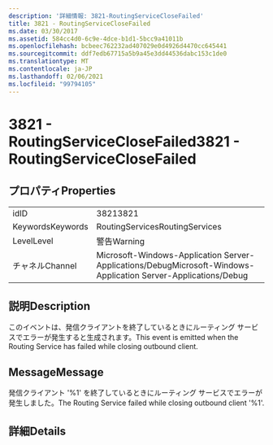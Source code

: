 ```yaml
---
description: '詳細情報: 3821-RoutingServiceCloseFailed'
title: 3821 - RoutingServiceCloseFailed
ms.date: 03/30/2017
ms.assetid: 584cc4d0-6c9e-4dce-b1d1-5bcc9a41011b
ms.openlocfilehash: bcbeec762232ad407029e0d4926d4470cc645441
ms.sourcegitcommit: ddf7edb67715a5b9a45e3dd44536dabc153c1de0
ms.translationtype: MT
ms.contentlocale: ja-JP
ms.lasthandoff: 02/06/2021
ms.locfileid: "99794105"
---
```

# <a name="3821---routingserviceclosefailed"></a><span data-ttu-id="24d92-103">3821 - RoutingServiceCloseFailed</span><span class="sxs-lookup"><span data-stu-id="24d92-103">3821 - RoutingServiceCloseFailed</span></span>

## <a name="properties"></a><span data-ttu-id="24d92-104">プロパティ</span><span class="sxs-lookup"><span data-stu-id="24d92-104">Properties</span></span>  
  
|||  
|-|-|  
|<span data-ttu-id="24d92-105">id</span><span class="sxs-lookup"><span data-stu-id="24d92-105">ID</span></span>|<span data-ttu-id="24d92-106">3821</span><span class="sxs-lookup"><span data-stu-id="24d92-106">3821</span></span>|  
|<span data-ttu-id="24d92-107">Keywords</span><span class="sxs-lookup"><span data-stu-id="24d92-107">Keywords</span></span>|<span data-ttu-id="24d92-108">RoutingServices</span><span class="sxs-lookup"><span data-stu-id="24d92-108">RoutingServices</span></span>|  
|<span data-ttu-id="24d92-109">Level</span><span class="sxs-lookup"><span data-stu-id="24d92-109">Level</span></span>|<span data-ttu-id="24d92-110">警告</span><span class="sxs-lookup"><span data-stu-id="24d92-110">Warning</span></span>|  
|<span data-ttu-id="24d92-111">チャネル</span><span class="sxs-lookup"><span data-stu-id="24d92-111">Channel</span></span>|<span data-ttu-id="24d92-112">Microsoft-Windows-Application Server-Applications/Debug</span><span class="sxs-lookup"><span data-stu-id="24d92-112">Microsoft-Windows-Application Server-Applications/Debug</span></span>|  
  
## <a name="description"></a><span data-ttu-id="24d92-113">説明</span><span class="sxs-lookup"><span data-stu-id="24d92-113">Description</span></span>  

 <span data-ttu-id="24d92-114">このイベントは、発信クライアントを終了しているときにルーティング サービスでエラーが発生すると生成されます。</span><span class="sxs-lookup"><span data-stu-id="24d92-114">This event is emitted when the Routing Service has failed while closing outbound client.</span></span>  
  
## <a name="message"></a><span data-ttu-id="24d92-115">Message</span><span class="sxs-lookup"><span data-stu-id="24d92-115">Message</span></span>  

 <span data-ttu-id="24d92-116">発信クライアント '%1' を終了しているときにルーティング サービスでエラーが発生しました。</span><span class="sxs-lookup"><span data-stu-id="24d92-116">The Routing Service failed while closing outbound client '%1'.</span></span>  
  
## <a name="details"></a><span data-ttu-id="24d92-117">詳細</span><span class="sxs-lookup"><span data-stu-id="24d92-117">Details</span></span>
